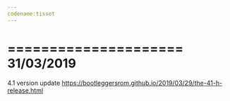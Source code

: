 ```yaml
---
codename:tissot
---
```

=====================
    31/03/2019
=====================

4.1 version update
https://bootleggersrom.github.io/2019/03/29/the-41-h-release.html
